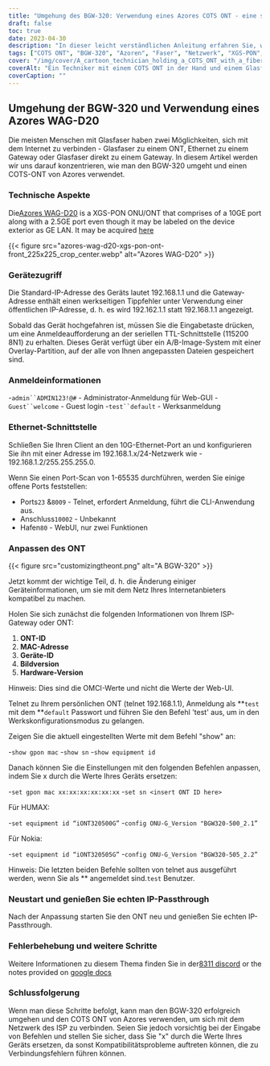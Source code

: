 ```yaml
---
title: "Umgehung des BGW-320: Verwendung eines Azores COTS ONT - eine schrittweise Anleitung"
draft: false
toc: true
date: 2023-04-30
description: "In dieser leicht verständlichen Anleitung erfahren Sie, wie Sie den BGW-320 umgehen und einen COTS ONT von Azores verwenden, um sich mit dem Netzwerk Ihres ISP zu verbinden."
tags: ["COTS ONT", "BGW-320", "Azoren", "Faser", "Netzwerk", "XGS-PON", "Ethernet", "IP-Passthrough", "Personalisierung", "ISP", "haben ID", "MAC-Adresse", "Geräte-ID", "Bildversion", "Hardware-Version", "telnet", "CLI-Anwendung", "Web-GUI", "Werkskonfigurationsmodus", "Kompatibilitätsprobleme"]
cover: "/img/cover/A_cartoon_technician_holding_a_COTS_ONT_with_a_fiber_cable.png"
coverAlt: "Ein Techniker mit einem COTS ONT in der Hand und einem Glasfaserkabel im Hintergrund."
coverCaption: ""
---
```


## Umgehung der BGW-320 und Verwendung eines Azores WAG-D20

Die meisten Menschen mit Glasfaser haben zwei Möglichkeiten, sich mit dem Internet zu verbinden - Glasfaser zu einem ONT, Ethernet zu einem Gateway oder Glasfaser direkt zu einem Gateway. In diesem Artikel werden wir uns darauf konzentrieren, wie man den BGW-320 umgeht und einen COTS-ONT von Azores verwendet.

### Technische Aspekte

Die[Azores WAG-D20](https://cdn.shopifycdn.net/s/files/1/0280/5153/8029/files/Azores_Product_Specification_-_WAG-D20_v0.6.pdf?v=1604914153) is a XGS-PON ONU/ONT that comprises of a 10GE port along with a 2.5GE port even though it may be labeled on the device exterior as GE LAN. It may be acquired [here](https://www.balticnetworks.com/products/azores-1x-10gbe-1x-2-5gbe-intel-based-xgspon-ont)

{{< figure src="azores-wag-d20-xgs-pon-ont-front_225x225_crop_center.webp" alt="Azores WAG-D20" >}}

### Gerätezugriff

Die Standard-IP-Adresse des Geräts lautet 192.168.1.1 und die Gateway-Adresse enthält einen werkseitigen Tippfehler unter Verwendung einer öffentlichen IP-Adresse, d. h. es wird 192.162.1.1 statt 192.168.1.1 angezeigt.

Sobald das Gerät hochgefahren ist, müssen Sie die Eingabetaste drücken, um eine Anmeldeaufforderung an der seriellen TTL-Schnittstelle (115200 8N1) zu erhalten. Dieses Gerät verfügt über ein A/B-Image-System mit einer Overlay-Partition, auf der alle von Ihnen angepassten Dateien gespeichert sind.
 
### Anmeldeinformationen

-`admin``ADMIN123!@#` - Administrator-Anmeldung für Web-GUI
-`Guest``welcome` - Guest login
-`test``default` - Werksanmeldung

### Ethernet-Schnittstelle

Schließen Sie Ihren Client an den 10G-Ethernet-Port an und konfigurieren Sie ihn mit einer Adresse im 192.168.1.x/24-Netzwerk wie - 192.168.1.2/255.255.255.0.

Wenn Sie einen Port-Scan von 1-65535 durchführen, werden Sie einige offene Ports feststellen:

- Ports`23` &`8009` - Telnet, erfordert Anmeldung, führt die CLI-Anwendung aus.
- Anschluss`10002` - Unbekannt
- Hafen`80` - WebUI, nur zwei Funktionen

### Anpassen des ONT

{{< figure src="customizingtheont.png" alt="A BGW-320" >}}

Jetzt kommt der wichtige Teil, d. h. die Änderung einiger Geräteinformationen, um sie mit dem Netz Ihres Internetanbieters kompatibel zu machen.

Holen Sie sich zunächst die folgenden Informationen von Ihrem ISP-Gateway oder ONT:

1. **ONT-ID**
2. **MAC-Adresse**
3. **Geräte-ID**
4. **Bildversion**
5. **Hardware-Version**

Hinweis: Dies sind die OMCI-Werte und nicht die Werte der Web-UI.

Telnet zu Ihrem persönlichen ONT (telnet 192.168.1.1), Anmeldung als **`test` mit dem **`default` Passwort und führen Sie den Befehl 'test' aus, um in den Werkskonfigurationsmodus zu gelangen.

Zeigen Sie die aktuell eingestellten Werte mit dem Befehl "show" an:

-`show gpon mac`
-`show sn`
-`show equipment id`

Danach können Sie die Einstellungen mit den folgenden Befehlen anpassen, indem Sie x durch die Werte Ihres Geräts ersetzen:

-`set gpon mac xx:xx:xx:xx:xx:xx`
-`set sn <insert ONT ID here>`

Für HUMAX:

-`set equipment id “iONT320500G”`
-`config ONU-G_Version "BGW320-500_2.1”`

Für Nokia:

-`set equipment id “iONT320505G”`
-`config ONU-G_Version "BGW320-505_2.2”`

Hinweis: Die letzten beiden Befehle sollten von telnet aus ausgeführt werden, wenn Sie als ** angemeldet sind.`test` Benutzer.

### Neustart und genießen Sie echten IP-Passthrough

Nach der Anpassung starten Sie den ONT neu und genießen Sie echten IP-Passthrough.

### Fehlerbehebung und weitere Schritte
Weitere Informationen zu diesem Thema finden Sie in der[8311 discord](https://discord.gg/XbTWBbSG4p) or the notes provided on [google docs](https://docs.google.com/document/d/13gucfDOf8X9ptkj5BOg12V0xcqqDZDnvROJpW5CIpJ4/)

### Schlussfolgerung

Wenn man diese Schritte befolgt, kann man den BGW-320 erfolgreich umgehen und den COTS ONT von Azores verwenden, um sich mit dem Netzwerk des ISP zu verbinden. Seien Sie jedoch vorsichtig bei der Eingabe von Befehlen und stellen Sie sicher, dass Sie "x" durch die Werte Ihres Geräts ersetzen, da sonst Kompatibilitätsprobleme auftreten können, die zu Verbindungsfehlern führen können.


